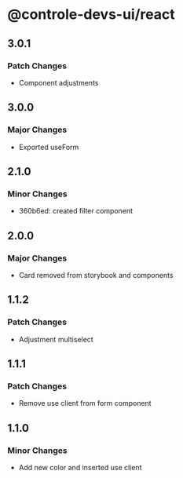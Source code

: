 # @controle-devs-ui/react

## 3.0.1

### Patch Changes

- Component adjustments

## 3.0.0

### Major Changes

- Exported useForm

## 2.1.0

### Minor Changes

- 360b6ed: created filter component

## 2.0.0

### Major Changes

- Card removed from storybook and components

## 1.1.2

### Patch Changes

- Adjustment multiselect

## 1.1.1

### Patch Changes

- Remove use client from form component

## 1.1.0

### Minor Changes

- Add new color and inserted use client
